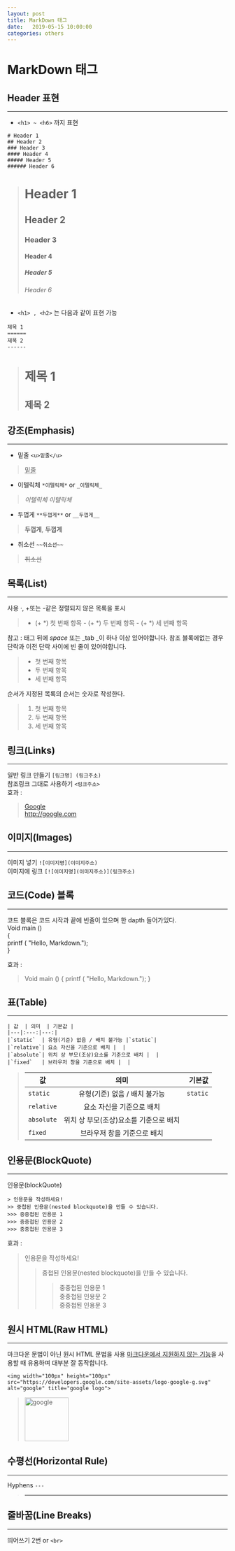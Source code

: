 ```yaml
---
layout: post
title: MarkDown 태그
date:   2019-05-15 10:00:00
categories: others
---
```


# MarkDown 태그
## Header 표현
---
* `<h1> ~ <h6>` 까지 표현

`# Header 1`  
`## Header 2`  
`### Header 3`  
`#### Header 4`  
`##### Header 5`  
`###### Header 6`  

> # Header 1
> ## Header 2
> ### Header 3
> #### Header 4
> ##### Header 5
> ###### Header 6

* `<h1> , <h2>` 는 다음과 같이 표현 가능

`제목 1`  
`======`  
`제목 2`  
`------`  

>제목 1
>======
>
>제목 2
>------

## 강조(Emphasis)
---
- 밑줄 `<u>밑줄</u>`  
> <u>밑줄</u>    
- 이텔릭체	`*이텔릭체*` or `_이텔릭체_`  
> *이텔릭체* _이텔릭체_    
- 두껍게 `**두껍게**` or `__두껍게__`  
> **두껍게**, __두껍게__    
- 취소선	`~~취소선~~`   
> ~~취소선~~

## 목록(List)
---

사용 ·, +또는 -같은 정렬되지 않은 목록을 표시
> - (+ *) 첫 번째 항목 - (+ *) 두 번째 항목 - (+ *) 세 번째 항목  

참고 : 태그 뒤에 _space_ 또는 _tab _이 하나 이상 있어야합니다. 참조 블록에없는 경우 단락과 이전 단락 사이에 빈 줄이 있어야합니다.
  
> * 첫 번째 항목
> * 두 번째 항목
> * 세 번째 항목

순서가 지정된 목록의 순서는 숫자로 작성한다.  
> 1. 첫 번째 항목 
> 2. 두 번째 항목 
> 3. 세 번째 항목

  
## 링크(Links)
---
일반 링크 만들기	`[링크명] (링크주소)`  
참조링크 그대로 사용하기	`<링크주소>`  
효과 :
> [Google](http://google.com)  
> <http://google.com>  

## 이미지(Images)
---
이미지 넣기	`![이미지명](이미지주소)`  
이미지에 링크	`[![이미지명](이미지주소)](링크주소)`

## 코드(Code) 블록	
---
코드 블록은 코드 시작과 끝에 빈줄이 있으며 한 dapth 들어가있다.  
Void main ()   
{  
	printf ( "Hello, Markdown.");   
}  

효과 :
>	Void main () 
>	{ 
>		printf ( "Hello, Markdown."); 
>	}


## 표(Table)
---

	| 값  | 의미  | 기본값 |
	|---|:---:|---:|
	|`static`  | 유형(기준) 없음 / 배치 불가능 |`static`|
	|`relative`| 요소 자신을 기준으로 배치 |  |
	|`absolute`| 위치 상 부모(조상)요소를 기준으로 배치 |  |
	|`fixed`   | 브라우저 창을 기준으로 배치 |  |


> | 값  | 의미  | 기본값 |
> |---|:---:|---:|
> |`static`  | 유형(기준) 없음 / 배치 불가능 |`static`|
> |`relative`| 요소 자신을 기준으로 배치 |  |
> |`absolute`| 위치 상 부모(조상)요소를 기준으로 배치 |  |
> |`fixed`   | 브라우저 창을 기준으로 배치 |  |

## 인용문(BlockQuote)
---
인용문(blockQuote)  

~~~
> 인용문을 작성하세요!
>> 중첩된 인용문(nested blockquote)을 만들 수 있습니다.
>>> 중중첩된 인용문 1
>>> 중중첩된 인용문 2
>>> 중중첩된 인용문 3
~~~

효과 :
> 인용문을 작성하세요!  
>> 중첩된 인용문(nested blockquote)을 만들 수 있습니다.  
>>> 중중첩된 인용문 1  
>>> 중중첩된 인용문 2  
>>> 중중첩된 인용문 3  

## 원시 HTML(Raw HTML)	
---
마크다운 문법이 아닌 원시 HTML 문법을 사용
<u>마크다운에서 지원하지 않는 기능</u>을 사용할 때 유용하며 대부분 잘 동작합니다.
~~~
<img width="100px" height="100px" src="https://developers.google.com/site-assets/logo-google-g.svg" alt="google" title="google logo">
~~~
> <img width="100px" height="100px" src="https://developers.google.com/site-assets/logo-google-g.svg" alt="google" title="google logo">

## 수평선(Horizontal Rule)
---
Hyphens	`---`  
> ---

## 줄바꿈(Line Breaks)
---
띄어쓰기 2번 or `<br>`